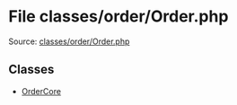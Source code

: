 File classes/order/Order.php
=========

Source: [classes/order/Order.php](https://github.com/PrestaShop/PrestaShop/blob/1.6.0.14/classes/order/Order.php)


Classes
-------

* [OrderCore](class.OrderCore.md)

